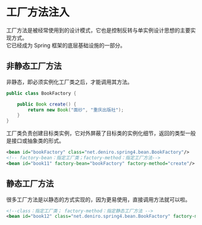 # 工厂方法注入

工厂方法是被经常使用到的设计模式，它也是控制反转与单实例设计思想的主要实现方式。  
它已经成为 Spring 框架的底层基础设施的一部分。  

## 非静态工厂方法

非静态，即必须实例化工厂类之后，才能调用其方法。
```java
public class BookFactory {

    public Book create() {
        return new Book("面纱", "重庆出版社");
    }
}
```
工厂类负责创建目标类实例，它对外屏蔽了目标类的实例化细节，返回的类型一般是接口或抽象类的形式。
```xml
<bean id="bookFactory" class="net.deniro.spring4.bean.BookFactory"/>
<!-- factory-bean：指定工厂类；factory-method：指定工厂方法-->
<bean id="book11" factory-bean="bookFactory" factory-method="create"/>
```

## 静态工厂方法

很多工厂方法是以静态的方式实现的，因为更易使用，直接调用方法就可以啦。

```xml
<!--class：指定工厂类； factory-method：指定静态工厂方法 -->
<bean id="book12" class="net.deniro.spring4.bean.BookFactory" factory-method="createBook"/>
```


